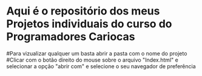 # Aqui é o repositório dos meus Projetos individuais do curso do Programadores Cariocas
#Para vizualizar qualquer um basta abrir a pasta com o nome do projeto 
#Clicar com o botão direito do mouse sobre o arquivo "Index.html" e selecionar a opção "abrir com" e selecione o seu navegador de preferência
